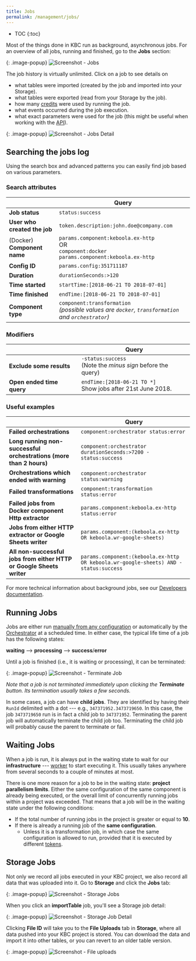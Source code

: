 ```yaml
---
title: Jobs
permalink: /management/jobs/
---
```


* TOC
{:toc}

Most of the things done in KBC run as background, asynchronous jobs.
For an overview of all jobs, running and finished, go to the **Jobs** section:

{: .image-popup}
![Screenshot - Jobs](/management/jobs/jobs.png)

The job history is virtually unlimited. Click on a job to see details on 

- what tables were imported (created by the job and imported into your Storage).
- what tables were exported (read from your Storage by the job).
- how many [credits](/management/project/limits/#project-power) were used by running the job.
- what events occurred during the job execution.
- what exact parameters were used for the job (this might be useful when working with the [API](https://developers.keboola.com/integrate/jobs/#apis-for-working-with-jobs)).

{: .image-popup}
![Screenshot - Jobs Detail](/management/jobs/jobs-detail.png)

## Searching the jobs log

Using the search box and advanced patterns you can easily find job based on various parameters. 

### Search attributes

| | Query |
|---|---|
| **Job status** | `status:success` |
| **User who created the job**   | `token.description:john.doe@company.com` |
| (Docker) **Component name**     | `params.component:keboola.ex-http` <br /> OR <br /> `component:docker params.component:keboola.ex-http` |
| **Config ID**       | `params.config:351711187` |
| **Duration**        | `durationSeconds:>120` |
| **Time started**   | `startTime:[2018-06-21 TO 2018-07-01]` |
| **Time finished**   | `endTime:[2018-06-21 TO 2018-07-01]` |
| **Component type**    | `component:transformation` <br /> *(possible values are `docker`, `transformation` and `orchestrator`)*  |

### Modifiers

| | Query |
|---|---|
| **Exclude some results**   | `-status:success` <br /> (Note the _minus sign_ before the query) |
| **Open ended time query**     | `endTime:[2018-06-21 TO *]` <br /> Show jobs after 21st June 2018. |

### Useful examples

| | Query |
|---|---|
| **Failed orchestrations**  | `component:orchestrator status:error` |
| **Long running non-successful orchestrations (more than 2 hours)**  | `component:orchestrator durationSeconds:>7200 -status:success` |
| **Orchestrations which ended with warning**  | `component:orchestrator status:warning` |
| **Failed transformations**  | `component:transformation status:error`  |
| **Failed jobs from Docker component Http extractor**  | `params.component:keboola.ex-http status:error` <br />  |
| **Jobs from either HTTP extractor or Google Sheets writer** | `params.component:(keboola.ex-http OR keboola.wr-google-sheets)` |
| **All non-successful jobs from either HTTP or Google Sheets writer** | `params.component:(keboola.ex-http OR keboola.wr-google-sheets) AND -status:success` |
  
For more technical information about background jobs, see our 
[Developers documentation](https://developers.keboola.com/integrate/jobs/).

## Running Jobs
Jobs are either run [manually from any configuration](/tutorial/) or automatically by the 
[Orchestrator](/orchestrator/) at a scheduled time. In either case, the typical life time of a job has the 
following states:

**waiting** --> **processing** --> **success**/**error**

Until a job is finished (i.e., it is waiting or processing), it can be terminated:

{: .image-popup}
![Screenshot - Terminate Job](/management/jobs/terminate-job.png)

*Note that a job is not terminated immediately upon clicking the **Terminate** button. Its termination usually takes 
a few seconds.*

In some cases, a job can have **child jobs**. They are identified by having their `RunId` delimited with
a dot --- e.g., `347371952.3473719650`. In this case, the job `3473719650` run is in fact a child
job to `347371952`. Terminating the parent job will automatically terminate the child job too. 
Terminating the child job will probably cause the parent to terminate or fail.

## Waiting Jobs
When a job is run, it is always put in the waiting state to wait for our **infrastructure** --- 
[worker](https://developers.keboola.com/integrate/jobs/) to start executing it.
This usually takes anywhere from several seconds to a couple of minutes at most. 

There is one more reason for a job to be in the waiting state: **project parallelism limits**. 
Either the same configuration of the same component is already being executed, or the overall limit
of concurrently running jobs within a project was exceeded. That means that a job will be in 
the waiting state under the following conditions:

- If the total number of running jobs in the project is greater or equal to **10**.
- If there is already a running job of the **same configuration**.
    - Unless it is a transformation job, in which case the same configuration is allowed to run, provided that it is executed by different [tokens](/management/project/tokens/).

## Storage Jobs
Not only we record all jobs executed in your KBC project, we also record all data that was uploaded
into it. Go to **Storage** and click the **Jobs** tab:

{: .image-popup}
![Screenshot - Storage Jobs](/management/jobs/storage-jobs.png)

When you click an **importTable** job, you'll see a Storage job detail:

{: .image-popup}
![Screenshot - Storage Job Detail](/management/jobs/storage-jobs-detail.png)

Clicking **File ID** will take you to the **File Uploads** tab in **Storage**,
where all data pushed into your KBC project is stored.
You can download the data and import it into other tables, or you can revert to an older table version.

{: .image-popup}
![Screenshot - File uploads](/management/jobs/storage-file-uploads.png)
